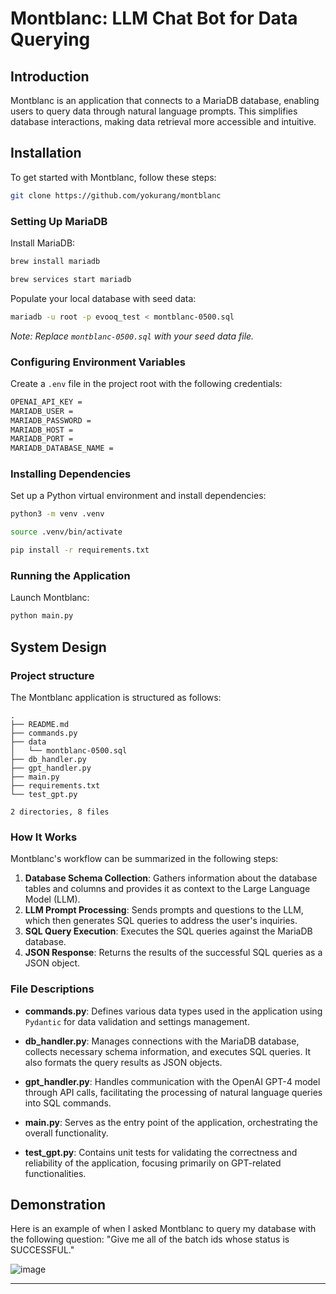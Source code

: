 # Montblanc: LLM Chat Bot for Data Querying

## Introduction

Montblanc is an application that connects to a MariaDB database, enabling users to query data through natural language prompts. This simplifies database interactions, making data retrieval more accessible and intuitive.

## Installation

To get started with Montblanc, follow these steps:

```bash
git clone https://github.com/yokurang/montblanc
```

### Setting Up MariaDB

Install MariaDB:

```bash
brew install mariadb
```

```bash
brew services start mariadb
```

Populate your local database with seed data:

```bash
mariadb -u root -p evooq_test < montblanc-0500.sql
```

_Note: Replace `montblanc-0500.sql` with your seed data file._

### Configuring Environment Variables

Create a `.env` file in the project root with the following credentials:

```bash
OPENAI_API_KEY =
MARIADB_USER =
MARIADB_PASSWORD =
MARIADB_HOST =
MARIADB_PORT =
MARIADB_DATABASE_NAME =
```

### Installing Dependencies

Set up a Python virtual environment and install dependencies:

```bash
python3 -m venv .venv
```

```bash
source .venv/bin/activate
```

```bash
pip install -r requirements.txt
```

### Running the Application

Launch Montblanc:

```bash
python main.py
```

## System Design

### Project structure

The Montblanc application is structured as follows:

```
.
├── README.md
├── commands.py
├── data
│   └── montblanc-0500.sql
├── db_handler.py
├── gpt_handler.py
├── main.py
├── requirements.txt
└── test_gpt.py

2 directories, 8 files
```

### How It Works

Montblanc's workflow can be summarized in the following steps:

1. **Database Schema Collection**: Gathers information about the database tables and columns and provides it as context to the Large Language Model (LLM).
2. **LLM Prompt Processing**: Sends prompts and questions to the LLM, which then generates SQL queries to address the user's inquiries.
3. **SQL Query Execution**: Executes the SQL queries against the MariaDB database.
4. **JSON Response**: Returns the results of the successful SQL queries as a JSON object.

### File Descriptions

- **commands.py**: Defines various data types used in the application using `Pydantic` for data validation and settings management.

- **db_handler.py**: Manages connections with the MariaDB database, collects necessary schema information, and executes SQL queries. It also formats the query results as JSON objects.

- **gpt_handler.py**: Handles communication with the OpenAI GPT-4 model through API calls, facilitating the processing of natural language queries into SQL commands.

- **main.py**: Serves as the entry point of the application, orchestrating the overall functionality.

- **test_gpt.py**: Contains unit tests for validating the correctness and reliability of the application, focusing primarily on GPT-related functionalities.

## Demonstration

Here is an example of when I asked Montblanc to query my database with the following question: "Give me all of the batch ids whose status is SUCCESSFUL."

![image](https://github.com/yokurang/montblanc/assets/114996150/52c16f47-8347-45e6-9446-15fd2e7b6d49)


---
